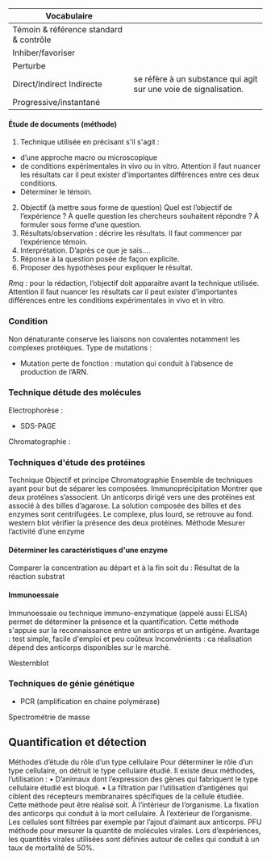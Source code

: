 | Vocabulaire | |
|---|---|
| Témoin & référence standard & contrôle	| |
| Inhiber/favoriser	| |
| Perturbe	| |
| Direct/Indirect	Indirecte | se réfère à un substance qui agit sur une voie de signalisation. |
| Progressive/instantané	| |

#### Étude de documents (méthode)

1.	Technique utilisée en précisant s'il s'agit :
 *	d’une approche macro ou microscopique
 *	de conditions expérimentales in vivo ou in vitro. Attention il faut nuancer les résultats car il peut exister d'importantes différences entre ces deux conditions.
 *	Déterminer le témoin.

2.	Objectif (à mettre sous forme de question) Quel est l’objectif de l’expérience ? À quelle question les chercheurs souhaitent répondre ? À formuler sous forme d’une question.
3.	Résultats/observation : décrire les résultats. Il faut commencer par l’expérience témoin.
4.	Interprétation. D’après ce que je sais….
5.	Réponse à la question posée de façon explicite.
6.	Proposer des hypothèses pour expliquer le résultat.

_Rmq :_  pour la rédaction, l’objectif doit apparaitre avant la technique utilisée.
Attention il faut nuancer les résultats car il peut exister d’importantes différences entre les conditions expérimentales in vivo et in vitro.

### Condition
Non dénaturante conserve les liaisons non covalentes notamment les complexes protéiques.
Type de mutations :
*	Mutation perte de fonction : mutation qui conduit à l’absence de production de l’ARN.

### Technique détude des molécules

Electrophorèse :
* SDS-PAGE

Chromatographie :

### Techniques d'étude des protéines

Technique	Objectif et principe
Chromatographie	Ensemble de techniques ayant pour but de séparer les composées.
Immunoprécipitation	Montrer que deux protéines s’associent.
Un anticorps dirigé vers une des protéines est associé à des billes d’agarose. La solution composée des billes et des enzymes sont centrifugées. Le complexe, plus lourd, se retrouve au fond.
western blot	vérifier la présence des deux protéines.
Méthode
Mesurer l’activité d’une enzyme
 
#### Déterminer les caractéristiques d'une enzyme 

Comparer la concentration au départ et à la fin soit du :
Résultat de la réaction	substrat

#### Immunoessaie

Immunoessaie ou technique immuno-enzymatique (appelé aussi ELISA) permet de déterminer la présence et la quantification. Cette méthode s'appuie sur la reconnaissance entre un anticorps et un antigène.
Avantage : test simple, facile d'emploi et peu coûteux
Inconvénients : ca réalisation dépend des anticorps disponibles sur le marché.

Westernblot

### Techniques de génie génétique

* PCR (amplification en chaine polymérase)

Spectrométrie de masse

## Quantification et détection

Méthodes d’étude du rôle d’un type cellulaire
Pour déterminer le rôle d’un type cellulaire, on détruit le type cellulaire étudié. Il existe deux méthodes, l’utilisation :
•	D’animaux dont l’expression des gènes qui fabriquent le type cellulaire étudié est bloqué.
•	La filtration par l’utilisation d’antigènes qui ciblent des récepteurs membranaires spécifiques de la cellule étudiée. Cette méthode peut être réalisé soit.
À l’intérieur de l’organisme. La fixation des anticorps qui conduit à la mort cellulaire.	À l’extérieur de l’organisme. Les cellules sont filtrées par exemple par l’ajout d’aimant aux anticorps.
PFU méthode pour mesurer la quantité de molécules virales. Lors d’expériences, les quantités virales utilisées sont définies autour de celles qui conduit à un taux de mortalité de 50%.

